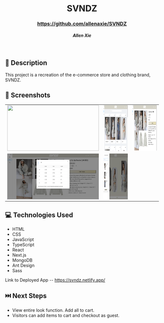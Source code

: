 # <h1 align="center"> SVNDZ </h1>
 #### <h3 align="center">https://github.com/allenaxie/SVNDZ</h3>
 <h5 align="center">Allen Xie</h5>

<br>

## 📝 Description

This project is a recreation of the e-commerce store and clothing brand, SVNDZ. 

## 📸 Screenshots 

| | | |
|:-------------------------:|:-------------------------:|:-------------------------:|
|<img src="public/screenshots/Screen Shot 2022-04-27 at 2.07.04 PM.png" width=300px height=150px overflow="hidden"> | <img  src="public/screenshots/Screen Shot 2022-04-27 at 2.07.30 PM.png" width=300px  height=150px overflow="hidden"> | <img src="public/screenshots/Screen Shot 2022-04-27 at 2.07.41 PM.png" width=300px  height=150px overflow="hidden"> 
|  <img src="public/screenshots/Screen Shot 2022-04-27 at 2.07.53 PM.png" width=300px  height=150px overflow="hidden"> | <img src="public/screenshots/Screen Shot 2022-04-27 at 3.41.16 PM.png" width=300px height=150px overflow="hidden"> | 


## 💻 Technologies Used 

- HTML
- CSS
- JavaScript
- TypeScript
- React
- Next.js
- MongoDB
- Ant Design
- Sass

Link to Deployed App -- <https://svndz.netlify.app/>

## ⏭️ Next Steps

- View entire look function. Add all to cart.
- Visitors can add items to cart and checkout as guest.